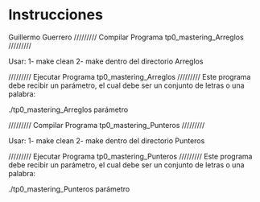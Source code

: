 # Instrucciones
Guillermo Guerrero
///////// Compilar Programa tp0_mastering_Arreglos /////////

Usar:
1- make clean
2- make
dentro del directorio Arreglos

///////// Ejecutar Programa tp0_mastering_Arreglos /////////
Este programa debe recibir un parámetro, el cual debe ser un conjunto de letras o una palabra:

./tp0_mastering_Arreglos parámetro

///////// Compilar Programa tp0_mastering_Punteros /////////

Usar:
1- make clean
2- make
dentro del directorio Punteros

///////// Ejecutar Programa tp0_mastering_Punteros /////////
Este programa debe recibir un parámetro, el cual debe ser un conjunto de letras o una palabra:

./tp0_mastering_Punteros parámetro

